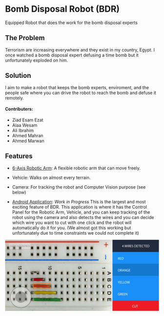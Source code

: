 # Bomb Disposal Robot (BDR)
Equipped Robot that does the work for the bomb disposal experts

## The Problem

Terrorism are increasing everywhere and they exist in my country, Egypt. I once watched a bomb disposal expert defusing a time bomb but it unfortunately exploded on him.

## Solution
I aim to make a robot that keeps the bomb experts, enviroment, and the people safe where you can drive the robot to reach the bomb and defuse it remotely.


#### Contributers:

- Ziad Esam Ezat
- Alaa Wesam
- Ali Ibrahim 
- Ahmed Mahran
- Ahmed Marwan

## Features

- [6-Axis Robotic Arm](https://i.imgur.com/Ku13uAW): A flexible robotic arm that can move freely.

- Vehicle: Walks on almost every terrain.
- Camera: For tracking the robot and Computer Vision purpose (see below)
- [Android Application](https://imgur.com/a/J2gTQwz): *Work in Progress* This is the largest and most exciting feature of BDR. This application is where it has the Control Panel for the Robotic Arm, Vehicle, and you can keep tracking of the robot using the camera and also detects the wires and you can decide which wire you want to cut with one click and the robot will automatically do it for you. (We almost got this working but unfortunately due to time constraints we could not complete it)

![Demo](https://raw.githubusercontent.com/ZiadEzat/BDR/master/demo.jpg)

